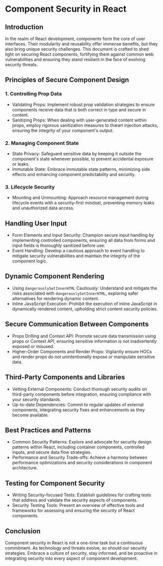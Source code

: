 Component Security in React
===========================

Introduction
------------

In the realm of React development, components form the core of user interfaces. Their modularity and reusability offer immense benefits, but they also bring unique security challenges. This document is crafted to shed light on securing React components, fortifying them against common web vulnerabilities and ensuring they stand resilient in the face of evolving security threats.

Principles of Secure Component Design
-------------------------------------

### 1\. Controlling Prop Data

-   Validating Props: Implement robust prop validation strategies to ensure components receive data that is both correct in type and secure in content.
-   Sanitizing Props: When dealing with user-generated content within props, employ rigorous sanitization measures to thwart injection attacks, ensuring the integrity of your component's output.

### 2\. Managing Component State

-   State Privacy: Safeguard sensitive data by keeping it outside the component's state whenever possible, to prevent accidental exposure or leaks.
-   Immutable State: Embrace immutable state patterns, minimizing side effects and enhancing component predictability and security.

### 3\. Lifecycle Security

-   Mounting and Unmounting: Approach resource management during lifecycle events with a security-first mindset, preventing memory leaks and unauthorized data access.

Handling User Input
-------------------

-   Form Elements and Input Security: Champion secure input handling by implementing controlled components, ensuring all data from forms and input fields is thoroughly sanitized before use.
-   Event Handling: Develop a cautious approach to event handling to mitigate security vulnerabilities and maintain the integrity of the component logic.

Dynamic Component Rendering
---------------------------

-   Using `dangerouslySetInnerHTML` Cautiously: Understand and mitigate the risks associated with `dangerouslySetInnerHTML`, exploring safer alternatives for rendering dynamic content.
-   Inline JavaScript Execution: Prohibit the execution of inline JavaScript in dynamically rendered content, upholding strict content security policies.

Secure Communication Between Components
---------------------------------------

-   Props Drilling and Context API: Promote secure data transmission using props or Context API, ensuring sensitive information is not inadvertently exposed or misused.
-   Higher-Order Components and Render Props: Vigilantly ensure HOCs and render props do not unintentionally expose or manipulate sensitive data.

Third-Party Components and Libraries
------------------------------------

-   Vetting External Components: Conduct thorough security audits on third-party components before integration, ensuring compliance with your security standards.
-   Up-to-date Dependencies: Commit to regular updates of external components, integrating security fixes and enhancements as they become available.

Best Practices and Patterns
---------------------------

-   Common Security Patterns: Explore and advocate for security design patterns within React, including container components, controlled inputs, and secure data flow strategies.
-   Performance and Security Trade-offs: Achieve a harmony between performance optimizations and security considerations in component architecture.

Testing for Component Security
------------------------------

-   Writing Security-focused Tests: Establish guidelines for crafting tests that address and validate the security aspects of components.
-   Security Testing Tools: Present an overview of effective tools and frameworks for assessing and ensuring the security of React components.

Conclusion
----------

Component security in React is not a one-time task but a continuous commitment. As technology and threats evolve, so should our security strategies. Embrace a culture of security, stay informed, and be proactive in integrating security into every aspect of component development.
